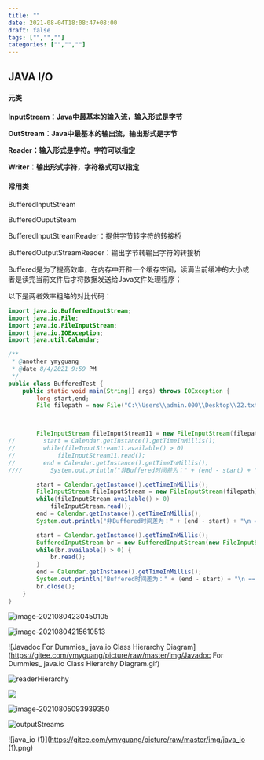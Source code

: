 ```yaml
---
title: ""
date: 2021-08-04T18:08:47+08:00
draft: false
tags: ["","",""]
categories: ["","",""]
---
```


## JAVA I/O

#### 元类

**InputStream：Java中最基本的输入流，输入形式是字节**

**OutStream：Java中最基本的输出流，输出形式是字节**

**Reader：输入形式是字符。字符可以指定**

**Writer：输出形式字符，字符格式可以指定**



#### 常用类

BufferedInputStream

BufferedOuputSteam

BufferedInputStreamReader：提供字节转字符的转接桥

BufferedOutputStreamReader：输出字节转输出字符的转接桥

Buffered是为了提高效率，在内存中开辟一个缓存空间，读满当前缓冲的大小或者是读完当前文件后才将数据发送给Java文件处理程序；

以下是两者效率粗略的对比代码：

```java
import java.io.BufferedInputStream;
import java.io.File;
import java.io.FileInputStream;
import java.io.IOException;
import java.util.Calendar;

/**
 * @another ymyguang
 * @date 8/4/2021 9:59 PM
 */
public class BufferedTest {
    public static void main(String[] args) throws IOException {
        long start,end;
        File filepath = new File("C:\\Users\\admin.000\\Desktop\\22.txt");



        FileInputStream fileInputStream11 = new FileInputStream(filepath);
//        start = Calendar.getInstance().getTimeInMillis();
//        while(fileInputStream11.available() > 0)
//            fileInputStream11.read();
//        end = Calendar.getInstance().getTimeInMillis();
////        System.out.println("非Buffered时间差为：" + (end - start) + "\n ==========================================");

        start = Calendar.getInstance().getTimeInMillis();
        FileInputStream fileInputStream = new FileInputStream(filepath);
        while(fileInputStream.available() > 0)
            fileInputStream.read();
        end = Calendar.getInstance().getTimeInMillis();
        System.out.println("非Buffered时间差为：" + (end - start) + "\n ==========================================");

        start = Calendar.getInstance().getTimeInMillis();
        BufferedInputStream br = new BufferedInputStream(new FileInputStream(filepath));
        while(br.available() > 0) {
            br.read();
        }
        end = Calendar.getInstance().getTimeInMillis();
        System.out.println("Buffered时间差为：" + (end - start) + "\n ==========================================");
        br.close();
    }
}
```

![image-20210804230450105](https://gitee.com/ymyguang/picture/raw/master/img/image-20210804230450105.png)









![image-20210804215610513](https://gitee.com/ymyguang/picture/raw/master/img/image-20210804215612474.png)

![Javadoc For Dummies_ java.io Class Hierarchy Diagram](https://gitee.com/ymyguang/picture/raw/master/img/Javadoc For Dummies_ java.io Class Hierarchy Diagram.gif)



![readerHierarchy](https://gitee.com/ymyguang/picture/raw/master/img/readerHierarchy.gif)



![](https://gitee.com/ymyguang/picture/raw/master/img/writerHierarchy.gif)



![image-20210805093939350](https://gitee.com/ymyguang/picture/raw/master/img/image-20210805093939350.png)

![outputStreams](https://gitee.com/ymyguang/picture/raw/master/img/outputStreams.gif)















![java_io (1)](https://gitee.com/ymyguang/picture/raw/master/img/java_io (1).png)